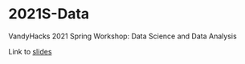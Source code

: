 # 2021S-Data
VandyHacks 2021 Spring Workshop: Data Science and Data Analysis  

Link to [slides](https://docs.google.com/presentation/d/1tCVCRcIVBeumGPL1ppwdRuAy_y321C8VLu3gV_7M0Ac/edit?usp=sharing)

